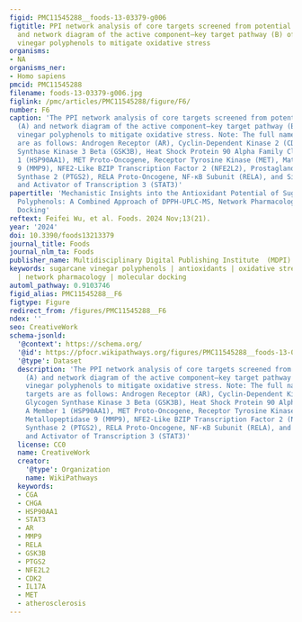 ```yaml
---
figid: PMC11545288__foods-13-03379-g006
figtitle: PPI network analysis of core targets screened from potential targets (A)
  and network diagram of the active component–key target pathway (B) of sugarcane
  vinegar polyphenols to mitigate oxidative stress
organisms:
- NA
organisms_ner:
- Homo sapiens
pmcid: PMC11545288
filename: foods-13-03379-g006.jpg
figlink: /pmc/articles/PMC11545288/figure/F6/
number: F6
caption: 'The PPI network analysis of core targets screened from potential targets
  (A) and network diagram of the active component–key target pathway (B) of sugarcane
  vinegar polyphenols to mitigate oxidative stress. Note: The full names of the targets
  are as follows: Androgen Receptor (AR), Cyclin-Dependent Kinase 2 (CDK2), Glycogen
  Synthase Kinase 3 Beta (GSK3B), Heat Shock Protein 90 Alpha Family Class A Member
  1 (HSP90AA1), MET Proto-Oncogene, Receptor Tyrosine Kinase (MET), Matrix Metallopeptidase
  9 (MMP9), NFE2-Like BZIP Transcription Factor 2 (NFE2L2), Prostaglandin-Endoperoxide
  Synthase 2 (PTGS2), RELA Proto-Oncogene, NF-κB Subunit (RELA), and Signal Transducer
  and Activator of Transcription 3 (STAT3)'
papertitle: 'Mechanistic Insights into the Antioxidant Potential of Sugarcane Vinegar
  Polyphenols: A Combined Approach of DPPH-UPLC-MS, Network Pharmacology and Molecular
  Docking'
reftext: Feifei Wu, et al. Foods. 2024 Nov;13(21).
year: '2024'
doi: 10.3390/foods13213379
journal_title: Foods
journal_nlm_ta: Foods
publisher_name: Multidisciplinary Digital Publishing Institute  (MDPI)
keywords: sugarcane vinegar polyphenols | antioxidants | oxidative stress | DPPH-UPLC-MS
  | network pharmacology | molecular docking
automl_pathway: 0.9103746
figid_alias: PMC11545288__F6
figtype: Figure
redirect_from: /figures/PMC11545288__F6
ndex: ''
seo: CreativeWork
schema-jsonld:
  '@context': https://schema.org/
  '@id': https://pfocr.wikipathways.org/figures/PMC11545288__foods-13-03379-g006.html
  '@type': Dataset
  description: 'The PPI network analysis of core targets screened from potential targets
    (A) and network diagram of the active component–key target pathway (B) of sugarcane
    vinegar polyphenols to mitigate oxidative stress. Note: The full names of the
    targets are as follows: Androgen Receptor (AR), Cyclin-Dependent Kinase 2 (CDK2),
    Glycogen Synthase Kinase 3 Beta (GSK3B), Heat Shock Protein 90 Alpha Family Class
    A Member 1 (HSP90AA1), MET Proto-Oncogene, Receptor Tyrosine Kinase (MET), Matrix
    Metallopeptidase 9 (MMP9), NFE2-Like BZIP Transcription Factor 2 (NFE2L2), Prostaglandin-Endoperoxide
    Synthase 2 (PTGS2), RELA Proto-Oncogene, NF-κB Subunit (RELA), and Signal Transducer
    and Activator of Transcription 3 (STAT3)'
  license: CC0
  name: CreativeWork
  creator:
    '@type': Organization
    name: WikiPathways
  keywords:
  - CGA
  - CHGA
  - HSP90AA1
  - STAT3
  - AR
  - MMP9
  - RELA
  - GSK3B
  - PTGS2
  - NFE2L2
  - CDK2
  - IL17A
  - MET
  - atherosclerosis
---
```

